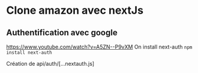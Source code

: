 # Clone amazon avec nextJs

## Authentification avec google

<a>https://www.youtube.com/watch?v=A5ZN--P9vXM</a>
On install next-auth
`npm install next-auth`

Création de api/auth/[...nextauth.js]
